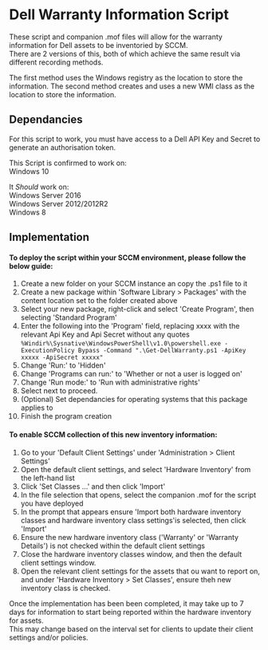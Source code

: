 # Dell Warranty Information Script

These script and companion .mof files will allow for the warranty information for Dell assets to be inventoried by SCCM.  
There are 2 versions of this, both of which achieve the same result via different recording methods.

The first method uses the Windows registry as the location to store the information. 
The second method creates and uses a new WMI class as the location to store the information.

## Dependancies

For this script to work, you must have access to a Dell API Key and Secret to generate an authorisation token.

This Script is confirmed to work on:  
Windows 10

It *Should* work on:  
Windows Server 2016  
Windows Server 2012/2012R2  
Windows 8

## Implementation

#### To deploy the script within your SCCM environment, please follow the below guide:

1. Create a new folder on your SCCM instance an copy the .ps1 file to it
2. Create a new package within 'Software Library > Packages' with the content location set to the folder created above
3. Select your new package, right-click and select 'Create Program', then selecting 'Standard Program'
4. Enter the following into the 'Program' field, replacing xxxx with the relevant Api Key and Api Secret without any quotes  
`%Windir%\Sysnative\WindowsPowerShell\v1.0\powershell.exe -ExecutionPolicy Bypass -Command ".\Get-DellWarranty.ps1 -ApiKey xxxxx -ApiSecret xxxxx"`
5. Change 'Run:' to 'Hidden'
6. Change 'Programs can run:' to 'Whether or not a user is logged on'
6. Change 'Run mode:' to 'Run with administrative rights'
7. Select next to proceed.
8. (Optional) Set dependancies for operating systems that this package applies to
9. Finish the program creation

#### To enable SCCM collection of this new inventory information:

1. Go to your 'Default Client Settings' under 'Administration > Client Settings'
2. Open the default client settings, and select 'Hardware Inventory' from the left-hand list
3. Click 'Set Classes ...' and then click 'Import'
4. In the file selection that opens, select the companion .mof for the script you have deployed
5. In the prompt that appears ensure 'Import both hardware inventory classes and hardware inventory class settings'is selected, then click 'Import'
6. Ensure the new hardware inventory class ('Warranty' or 'Warranty Details') is not checked within the default client settings
7. Close the hardware inventory classes window, and then the default client settings window.
8. Open the relevant client settings for the assets that ou want to report on, and under 'Hardware Inventory > Set Classes', ensure theh new inventory class is checked.

Once the implementation has been been completed, it may take up to 7 days for information to start being reported within the hardware inventory for assets.  
This may change based on the interval set for clients to update their client settings and/or policies.
